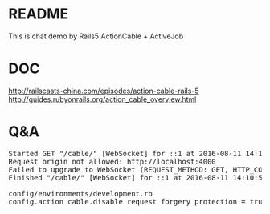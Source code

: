 # README

This is chat demo by Rails5 ActionCable + ActiveJob

# DOC

http://railscasts-china.com/episodes/action-cable-rails-5
http://guides.rubyonrails.org/action_cable_overview.html

# Q&A

<pre>
Started GET "/cable/" [WebSocket] for ::1 at 2016-08-11 14:10:55 +0800
Request origin not allowed: http://localhost:4000
Failed to upgrade to WebSocket (REQUEST_METHOD: GET, HTTP_CONNECTION: Upgrade, HTTP_UPGRADE: websocket)
Finished "/cable/" [WebSocket] for ::1 at 2016-08-11 14:10:55 +0800

config/environments/development.rb
config.action_cable.disable_request_forgery_protection = true
</pre>
